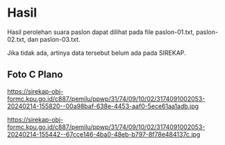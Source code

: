 # Hasil

Hasil perolehan suara paslon dapat dilihat pada file paslon-01.txt, paslon-02.txt, dan paslon-03.txt.

Jika tidak ada, artinya data tersebut belum ada pada SIREKAP.

## Foto C Plano

https://sirekap-obj-formc.kpu.go.id/c887/pemilu/ppwp/31/74/09/10/02/3174091002053-20240214-155820--00a98baf-638e-4453-aaf0-5ece61aa1adb.jpg

https://sirekap-obj-formc.kpu.go.id/c887/pemilu/ppwp/31/74/09/10/02/3174091002053-20240214-155442--67cce146-4ba0-48eb-b797-8f78e484137c.jpg
